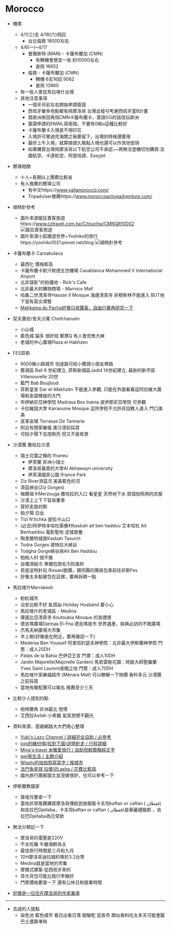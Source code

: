 # Morocco
- 機票
    - 4/1(三)去 4/18(六)飛回
        - 台北倫敦 18000左右
    - 4/6(一)~4/17
        - 曼徹斯特 (MAN) - 卡薩布蘭加 (CMN)
            - 有轉機會便宜一些  約10000左右 
            - 直飛 16652
        - 倫敦 - 卡薩布蘭加 (CMN)
            - 轉機 6去16回 9062
            - 直飛 13960
    - 有一些人會從馬拉喀什出境
    - 其他注意事項
        - 一個半月前左右開始申請簽證
        - 西班牙蠻多地點都有飛摩洛哥 台灣出發可考慮西班牙當B計畫
        - 買歐洲來回再飛CMN卡薩布蘭卡，簽證GG的話改玩歐洲
        - 簽證申請的EMAIL寫兩個，不要有0和o這種比較好
        - 卡薩布蘭卡入境是不用印花
        - 入境許可單過完海關之後要留下，出境的時候還要用
        - 最好上午入境，就算搞很久晚點入境也還可以作其他安排
        - 如果購買台灣飛摩洛哥以下航空公司不承認~~將無法登機切勿購買:法國航空、卡達航空、阿提哈德、Easyjet

- 嚮導相關
    - 十人+長期以上團費比較省
    - 有人推薦的嚮導公司
        - 有中文https://www.yallamorocco.com/
        - Tripadviser推薦https://www.moroccoactiveadventure.com/

- 順時針參考
    - 圖片來源瘋狂賣客旅遊https://www.cztravel.com.tw/C/tour/tw/CMNQR10D02
    ![瘋狂賣客旅遊](http://www.liontravel.com/Comm/2TRS/HotSale/photo/05/20170816_MAP.jpg)
    - 圖片來源小狐狸遊世界~Yoshiko的旅行https://yoshiko1021.pixnet.net/blog
    ![順時針參考](https://pic.pimg.tw/yoshiko1021/1519176106-2103964450.jpg)

- 卡薩布蘭卡 Carsabulaca
    - 最西化 價格較高
    - 卡薩布蘭卡默汗默德五世機場 Casablanca Mohammed V International Airport
    - 北非諜影"的拍攝地 - Rick's Cafe
    - 北非最大的購物商場 - Marroco Mall
    - 哈桑二世清真寺Hassan II Mosque 海邊清真寺 非穆斯林不能進入 BUT地下室有英文導覽
    - [Mahkama du Pacha好像只收團客，自由行要再研究一下](https://haruhii.pixnet.net/blog/post/44994843)

- 契夫蕭安/舍夫沙萬 Chefchaouen
    - 小山城
    - 藍色城 貓多 很好拍 郵票Q 有人會兜售大麻
    - 老城的中心廣場Plaza el Hakhzen

- FES菲斯
    - 9000條小路城市 怕迷路可給小費請小朋友帶路
    - 舊城區 Bali 9 世紀建立, 菲斯新城區Jadid 14世紀建立, 最新的新市區 Villenouvelle 20世
    - 藍門 Bab Boujloud
    - 菲斯皇宮 Dar el-Makhzen 不能進入參觀, 只能在外面看看這阿拉維大廣場和金碧輝煌的大門
    - 布伊納尼亞神學院 Madrasa Bou Inania 波伊那尼亞學院 可參觀
    - 卡拉維因大學 Kairaouine Mosque  這所學校不允許非回教人進入 門口美美
    - 皮革染場 Terrasse De Tannerie
    - 附近有間家樂福 進沙漠前採買
    - 可拍夕陽下去燈剛亮 但又不是夜景

- 沙漠團 撒哈拉沙漠
    - 瑞士花園之稱的 Ifraneu     
        - 伊芙蘭 非洲小瑞士
        - 摩洛哥最貴的大學Al Akhawayn university
        - 伊芙漢國家公園 Ifrance Park
    - Ziz River濟茲河 美美藍色的河
    - 濟茲峽谷(Ziz Gorges) 
    - 梅爾祖卡Merzouga 撒哈拉的入口 看星星 天然地下水 買個拍照用的衣服
    - 沙漠上上下下容易暈車
    - 穿好走路的鞋
    - 拍夕陽 日出
    - Tizi N'tichka 提拾卡山口
    - (必去)阿伊特本哈杜築壘村kasbah ait ben haddou  艾本哈杜 Ait Benhaddou 電影聖地 泥城堡壘
    - 陶里爾特城堡Kasbah Taourirt
    - Todra Gorges 德特拉大峽谷
    - Todgha Gorge峽谷與Aït Ben Haddou
    - 柏柏人村 很不推
    - 自備濕紙巾 準備包頭毛巾防風砂
    - 若是逆時針玩 Rissani脫團，跟同團的團員包車前往非斯Fes
    - 好像太多點被包在這裡，要再拆開一點

- 馬拉喀什Marrakesh  
    - 粉紅城市
    - 治安比較不好 亂搭訕 Holiday Husband 要小心
    - 馬拉喀什的老城區 - Medina
    - 庫圖比亞清真寺 Koutoubia Mosque 的宣禮塔
    - 德吉瑪廣場Djemaa El-Fna  德吉瑪夜市 世界遺產，經典必訪的不眠廣場
    - 杰馬夫納廣場大市集
    - 羊上樹(好像是在附近，要再確認一下)
    - Medersa Ben Youssef 阿里班約瑟夫神學院：北非最大伊斯蘭神學院 門票：成人20DH
    - Palais de la Bahia 巴伊亞王宮 門票：成人10DH
    - Jardin Majorelle(Majorelle Garden) 馬若雷勒花園：時裝大師聖羅蘭Yves Saint Laurent長眠之地 門票：成人70DH
    - 馬拉喀什家樂福超市 (Ménara Mall) 可以瞭解一下物價 香料多元 沙漠團之前採買
    - 當地有駱駝團可以報名 推薦至少三天 

- 比較少人提到的點
    - 帕特爾角 非洲最北 燈塔
    - 艾西拉Asilah 小希臘 氣氛悠閒不觀光

- 資料來源，感謝網路大大們用心整理
    - [Yuki's Lazy Channel / 詳細完全自助 / 必參考](https://haruhii.pixnet.net/blog/post/45171618-%E6%91%A9%E6%B4%9B%E5%93%A5%E8%87%AA%E5%8A%A9%E8%A1%8C%E7%A8%8B)
    - [jojo的緣份嗝(拉到下面)逆時針走 / 行程詳細](https://joannlsf.pixnet.net/blog/post/467916752-%5B%E6%91%A9%E6%B4%9B%E5%93%A5%5D10%E6%97%A5%E8%87%AA%E7%94%B1%E8%A1%8Cday1-1-%E6%91%A9%E6%B4%9B%E5%93%A5%E8%A1%8C%E7%A8%8B---%E6%8A%B5%E9%81%94%E5%8D%A1)
    - [Miya's travel 米雅愛旅行 / 自助但較簡略純文字](https://xvexvexve.pixnet.net/blog/post/31346764-morocco)
    - [wei笑生活 / 主題介紹](https://weismile.tw/category/travel/moroccotravel/)
    - [Wisely的拍拍照寫寫字 / 按城市](https://www.wiselyview.cc/read-category/wisely-world-travel/morocco-africa-travel)
    - [法鬥兔星球 拉傻兒Lasha / 花費比較高](https://lasha.tw/morocco/)
    - 國內旅行團都圖文並茂做很好，也可以參考一下

- 伊斯蘭教國家
    - 齋戒月要查一下
    - 當地非常推薦購買摩洛哥傳統民族服裝卡夫坦kaftan or caftan ( قفطان) 和吉拉巴Djellaba，卡夫坦kaftan or caftan ( قفطان)是華麗禮服款 ，吉拉巴Djellaba為日常款

- 無法分類記一下
    - 摩洛哥的電壓是220V
    - 不太吃豬 牛雞海鮮為主
    - 最佳旅行時間是三月和九月
    - 1DH摩洛哥迪拉姆約等於3.2台幣
    - Medina就是當地的市集
    - 摩爾式建築 從西班牙來的
    - 背大背包可能比拖行李箱好
    - 門票價格要查一下 還有公休日和營業時間

- [好像是一位住在摩洛哥的作家兼導](https://www.facebook.com/jaladesert/)

---
- 去過的人提點
    - 染色池 藍色城市 看日出看日落 騎駱駝 逛夜市 類似香料吃太多天可能會膩 巴士還算準時